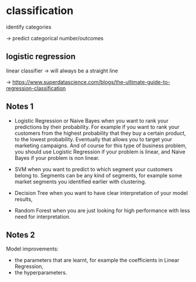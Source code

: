 
# classification

identify categories

-> predict categorical number/outcomes

## logistic regression

linear classifier -> will always be a straight line

-> https://www.superdatascience.com/blogs/the-ultimate-guide-to-regression-classification

## Notes 1

- Logistic Regression or Naive Bayes when you want to rank your predictions by their probability. For example if you want to rank your customers from the highest probability that they buy a certain product, to the lowest probability. Eventually that allows you to target your marketing campaigns. And of course for this type of business problem, you should use Logistic Regression if your problem is linear, and Naive Bayes if your problem is non linear.

- SVM when you want to predict to which segment your customers belong to. Segments can be any kind of segments, for example some market segments you identified earlier with clustering.

- Decision Tree when you want to have clear interpretation of your model results,

- Random Forest when you are just looking for high performance with less need for interpretation.

## Notes 2


Model improvements:

* the parameters that are learnt, for example the coefficients in Linear Regression,
* the hyperparameters.




